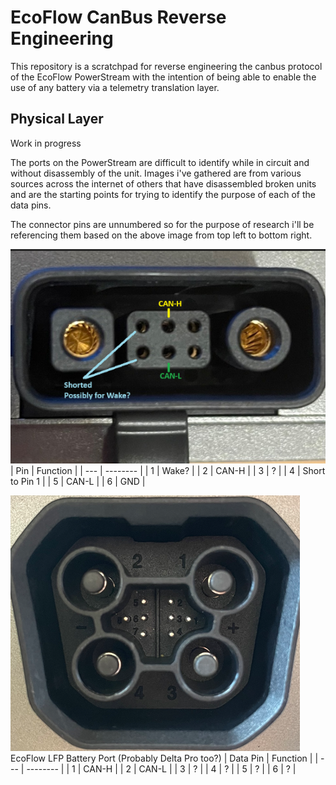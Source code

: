 # EcoFlow CanBus Reverse Engineering
This repository is a scratchpad for reverse engineering the canbus protocol of the EcoFlow PowerStream with the intention of being able to enable the use of any battery via a telemetry translation layer.

## Physical Layer

Work in progress

The ports on the PowerStream are difficult to identify while in circuit and without disassembly of the unit. Images i've gathered are from various sources across the internet of others that have disassembled broken units and are the starting points for trying to identify the purpose of each of the data pins.

The connector pins are unnumbered so for the purpose of research i'll be referencing them based on the above image from top left to bottom right.

![alt text](images/PS-Battery-port-tight.png)
| Pin   | Function          |
| ---   | --------          |
| 1     | Wake?             |
| 2     | CAN-H             |
| 3     | ?                 |
| 4     | Short to Pin 1    | 
| 5     | CAN-L             |
| 6     | GND               |



![alt text](images/EF-LFP-Battery-port-tight.png)
EcoFlow LFP Battery Port (Probably Delta Pro too?)
| Data Pin   | Function          |
| ---   | --------          |
| 1     | CAN-H             |
| 2     | CAN-L             |
| 3     | ?                 |
| 4     | ?                 | 
| 5     | ?                 |
| 6     | ?                 |